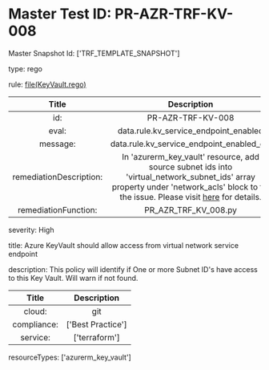 



# Master Test ID: PR-AZR-TRF-KV-008


Master Snapshot Id: ['TRF_TEMPLATE_SNAPSHOT']

type: rego

rule: [file(KeyVault.rego)]  
  
  
  
  

|Title|Description|
| :---: | :---: |
|id: |PR-AZR-TRF-KV-008|
|eval: |data.rule.kv_service_endpoint_enabled|
|message: |data.rule.kv_service_endpoint_enabled_err|
|remediationDescription: |In 'azurerm_key_vault' resource, add source subnet ids into 'virtual_network_subnet_ids' array property under 'network_acls' block to fix the issue. Please visit <a href='https://registry.terraform.io/providers/hashicorp/azurerm/latest/docs/resources/key_vault#virtual_network_subnet_ids' target='_blank'>here</a> for details.|
|remediationFunction: |PR_AZR_TRF_KV_008.py|


severity: High

title: Azure KeyVault should allow access from virtual network service endpoint

description: This policy will identify if One or more Subnet ID's have access to this Key Vault. Will warn if not found.  
  
  

|Title|Description|
| :---: | :---: |
|cloud: |git|
|compliance: |['Best Practice']|
|service: |['terraform']|


resourceTypes: ['azurerm_key_vault']


[file(KeyVault.rego)]: https://github.com/prancer-io/prancer-compliance-test/tree/master/azure/terraform/KeyVault.rego
